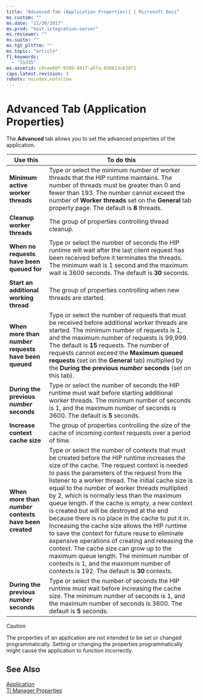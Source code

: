 ```yaml
---
title: "Advanced Tab (Application Properties)1 | Microsoft Docs"
ms.custom: ""
ms.date: "11/30/2017"
ms.prod: "host-integration-server"
ms.reviewer: ""
ms.suite: ""
ms.tgt_pltfrm: ""
ms.topic: "article"
f1_keywords: 
  - "15335"
ms.assetid: c9cee60f-9309-4917-a5fa-050613cb38f2
caps.latest.revision: 3
robots: noindex,nofollow
---
```

# Advanced Tab (Application Properties)
The **Advanced** tab allows you to set the advanced properties of the application.  
  
|Use this|To do this|  
|--------------|----------------|  
|**Minimum active worker threads**|Type or select the minimum number of worker threads that the HIP runtime maintains. The number of threads must be greater than 0 and fewer than 193. The number cannot exceed the number of **Worker threads** set on the **General** tab property page. The default is **8** threads.|  
|**Cleanup worker threads**|The group of properties controlling thread cleanup.|  
|**When no requests have been queued for**|Type or select the number of seconds the HIP runtime will wait after the last client request has been received before it terminates the threads. The minimum wait is 1 second and the maximum wait is 3600 seconds. The default is **30** seconds.|  
|**Start an additional working thread**|The group of properties controlling when new threads are started.|  
|**When more than** <br /> ***number* requests have been queued**|Type or select the number of requests that must be received before additional worker threads are started. The minimum number of requests is 1, and the maximum number of requests is 99,999. The default is **15** requests. The number of requests cannot exceed the **Maximum queued requests** (set on the **General** tab) multiplied by the **During the previous *number* seconds** (set on this tab).|  
|**During the previous** <br /> ***number* seconds**|Type or select the number of seconds the HIP runtime must wait before starting additional worker threads. The minimum number of seconds is 1, and the maximum number of seconds is 3600. The default is **5** seconds.|  
|**Increase context cache size**|The group of properties controlling the size of the cache of incoming context requests over a period of time.|  
|**When more than** <br /> ***number* contexts have been created**|Type or select the number of contexts that must be created before the HIP runtime increases the size of the cache. The request context is needed to pass the parameters of the request from the listener to a worker thread. The initial cache size is equal to the number of worker threads multiplied by 2, which is normally less than the maximum queue length. If the cache is empty, a new context is created but will be destroyed at the end because there is no place in the cache to put it in. Increasing the cache size allows the HIP runtime to save the context for future reuse to eliminate expensive operations of creating and releasing the context. The cache size can grow up to the maximum queue length. The minimum number of contexts is 1, and the maximum number of contexts is 192. The default is **30** contexts.|  
|**During the previous** <br /> ***number* seconds**|Type or select the number of seconds the HIP runtime must wait before increasing the cache size. The minimum number of seconds is 1, and the maximum number of seconds is 3600. The default is **5** seconds.|  
  
> [!CAUTION]
>  The properties of an application are not intended to be set or changed programmatically. Setting or changing the properties programmatically might cause the application to function incorrectly.  
  
## See Also  
 [Application](../core/application1.md)   
 [TI Manager Properties](../core/ti-manager-properties2.md)